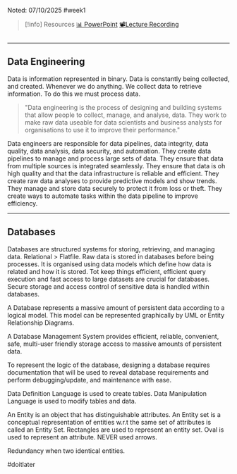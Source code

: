 Noted: 07/10/2025 #week1

> [!info] Resources
> [📊 PowerPoint](Databases.pdf)
> [📽️Lecture Recording](https://lancaster.cloud.panopto.eu/Panopto/Pages/Viewer.aspx?id=11692c2d-f819-4298-8cce-b36300370fb8)

```table-of-contents

```
---
## Data Engineering

Data is information represented in binary. Data is constantly being collected, and created. Whenever we do anything. We collect data to retrieve information. To do this we must process data.

> "Data engineering is the process of designing and building systems that allow people to collect, manage, and analyse, data. They work to make raw data useable for data scientists and business analysts for organisations to use it to improve their performance."

Data engineers are responsible for data pipelines, data integrity, data quality, data analysis, data security, and automation. They create data pipelines to manage and process large sets of data. They ensure that data from multiple sources is integrated seamlessly. They ensure that data is oh high quality and that the data infrastructure is reliable and efficient. They create raw data analyses to provide predictive models and show trends. They manage and store data securely to protect it from loss or theft. They create ways to automate tasks within the data pipeline to improve efficiency.

---
## Databases

Databases are structured systems for storing, retrieving, and managing data. Relational > Flatfile. Raw data is stored in databases before being processes. It is organised using data models which define how data is related and how it is stored. Tot keep things efficient, efficient query execution and fast access to large datasets are crucial for databases. Secure storage and access control of sensitive data is handled within databases.

A Database represents a massive amount of persistent data according to a logical model. This model can be represented graphically by UML or Entity Relationship Diagrams.

A Database Management System provides efficient, reliable, convenient, safe, multi-user friendly storage access to massive amounts of persistent data.

To represent the logic of the database, designing a database requires documentation that will be used to reveal database requirements and perform debugging/update, and maintenance with ease. 

Data Definition Language is used to create tables. Data Manipulation Language is used to modify tables and data.

An Entity is an object that has distinguishable attributes. An Entity set is a conceptual representation of entities w.r.t the same set of attributes is called an Entity Set. Rectangles are used to represent an entity set. Oval is used to represent an attribute. NEVER used arrows.

Redundancy when two identical entities. 

#doitlater 